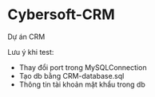 # Cybersoft-CRM
Dự án CRM 

Lưu ý khi test: 
- Thay đổi port trong MySQLConnection
- Tạo db bằng CRM-database.sql
- Thông tin tài khoản mật khẩu trong db
